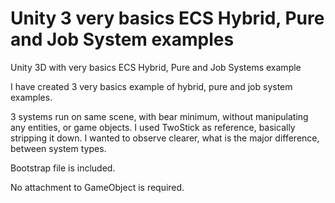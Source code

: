 # Unity 3 very basics ECS Hybrid, Pure and Job System examples
Unity 3D with very basics ECS Hybrid, Pure and Job Systems example

I have created 3 very basics example of hybrid, pure and job system examples.

3 systems run on same scene, with bear minimum, without manipulating any entities, or game objects.
I used TwoStick as reference, basically stripping it down.
I wanted to observe clearer, what is the major difference, between system types.

Bootstrap file is included.

No attachment to GameObject is required.
